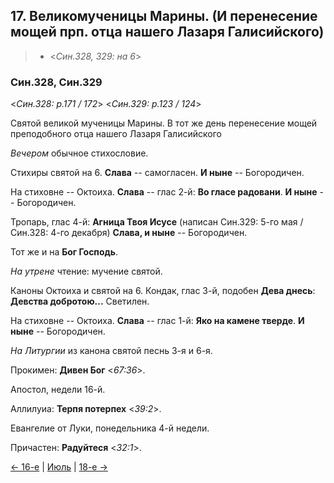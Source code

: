 
## 17. Великомученицы Марины. (И перенесение мощей прп. отца нашего Лазаря Галисийского)

> - <*Син.328, 329: на 6*>

### Син.328, Син.329

<*Син.328: p.171 / 172*>
<*Син.329: p.123 / 124*>

Святой великой мученицы Марины. 
В тот же день перенесение мощей преподобного отца нашего Лазаря Галисийского

*Вечером* обычное стихословие. 

Стихиры святой на 6. 
**Слава** -- самогласен. 
**И ныне** -- Богородичен.

На стиховне -- Октоиха. 
**Слава** -- глас 2-й: **Во гласе радовани**. 
**И ныне** -- Богородичен. 

Тропарь, глас 4-й: **Агница Твоя Исусе** (написан Син.329: 5-го мая / Син.328: 4-го декабря) 
**Слава, и ныне** -- Богородичен. 

Тот же и на **Бог Господь**.

*На утрене* чтение: мучение святой. 

Каноны Октоиха и святой на 6.
Кондак, глас 3-й, подобен **Дева днесь**: **Девства добротою...**
Светилен. 

На стиховне -- Октоиха.
**Слава** -- глас 1-й: **Яко на камене тверде**. 
**И ныне** -- Богородичен. 

*На Литургии* из канона святой песнь 3-я и 6-я. 

Прокимен: **Дивен Бог** <*67:36*>. 

Апостол, недели 16-й.

Аллилуиа: **Терпя потерпех** <*39:2*>. 

Евангелие от Луки, понедельника 4-й недели.

Причастен: **Радуйтеся** <*32:1*>.

[← 16-е](07_16_SAB.ru.md) | [Июль](README.md#17-й) | [18-е →](07_18_SAB.ru.md)
